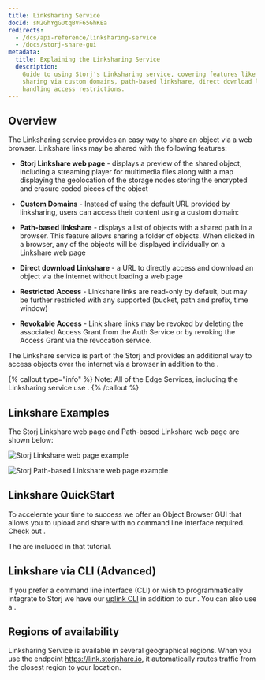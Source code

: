 ```yaml
---
title: Linksharing Service
docId: sN2GhYgGUtqBVF65GhKEa
redirects:
  - /dcs/api-reference/linksharing-service
  - /docs/storj-share-gui
metadata:
  title: Explaining the Linksharing Service
  description:
    Guide to using Storj's Linksharing service, covering features like
    sharing via custom domains, path-based linkshare, direct download linkshare, and
    handling access restrictions.
---
```


## Overview

The Linksharing service provides an easy way to share an object via a web browser. Linkshare links may be shared with the following features:

- **Storj Linkshare web page** - displays a preview of the shared object, including a streaming player for multimedia files along with a map displaying the geolocation of the storage nodes storing the encrypted and erasure coded pieces of the object

- **Custom Domains** - Instead of using the default URL provided by linksharing, users can access their content using a custom domain: [](docId:RI4zz1sLvVEZ4ZcZbuT7l)

- **Path-based linkshare** - displays a list of objects with a shared path in a browser. This feature allows sharing a folder of objects. When clicked in a browser, any of the objects will be displayed individually on a Linkshare web page

- **Direct download Linkshare** - a URL to directly access and download an object via the internet without loading a web page

- **Restricted Access** - Linkshare links are read-only by default, but may be further restricted with any supported [](docId:BvM5lT5lXn3A7BNqs__1w) (bucket, path and prefix, time window)

- **Revokable Access** - Link share links may be revoked by deleting the associated Access Grant from the Auth Service or by revoking the Access Grant via the revocation service.

The Linkshare service is part of the Storj [](docId:21Y2RfU-4h21vZycBqizJ) and provides an additional way to access objects over the internet via a browser in addition to the [](docId:yYCzPT8HHcbEZZMvfoCFa).

{% callout type="info"  %}
Note: All of the Edge Services, including the Linksharing service use [](docId:hf2uumViqYvS1oq8TYbeW).
{% /callout %}

## Linkshare Examples

The Storj Linkshare web page and Path-based Linkshare web page are shown below:

![Storj Linkshare web page example](https://link.storjshare.io/raw/jua7rls6hkx5556qfcmhrqed2tfa/docs/images/95gBoFCZFkLVk-pvoxNAA_screen-shot-2021-09-03-at-92832-am.png)

![Storj Path-based Linkshare web page example](https://link.storjshare.io/raw/jua7rls6hkx5556qfcmhrqed2tfa/docs/images/_imI9aKD9jERtnE3ffL5Q_screen-shot-2021-09-03-at-92131-am.png)

## Linkshare QuickStart

To accelerate your time to success we offer an Object Browser GUI that allows you to upload and share with no command line interface required. Check out [](docId:4oDAezF-FcfPr0WPl7knd).

The [](docId:4oDAezF-FcfPr0WPl7knd) are included in that tutorial.

## Linkshare via CLI (Advanced)

If you prefer a command line interface (CLI) or wish to programmatically integrate to Storj we have our [uplink CLI](docId:tBnCSrmR1jbOewG38fIr4) in addition to our [](docId:2x_b4StTLjm2WoHEPx2Cm). You can also use a [](docId:GkgE6Egi02wRZtyryFyPz).

## Regions of availability

Linksharing Service is available in several geographical regions. When you use the endpoint <https://link.storjshare.io>, it automatically routes traffic from the closest region to your location.
